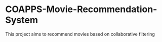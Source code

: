 # COAPPS-Movie-Recommendation-System
This project aims to recommend movies based on collaborative filtering
